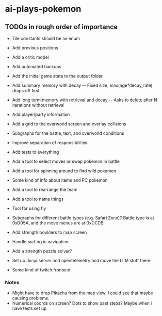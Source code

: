 # ai-plays-pokemon

## TODOs in rough order of importance
* Tile constants should be an enum
* Add previous positions
* Add a critic model

* Add automated backups
* Add the initial game state to the output folder

* Add summary memory with decay -- Fixed size, max(age*decay_rate) drops off first
* Add long term memory with retrieval and decay -- Asks to delete after N iterations without retrieval

* Add player/party information

* Add a grid to the overworld screen and overlay collisions

* Subgraphs for the battle, text, and overworld conditions
* Improve separation of responsibilities
* Add tests to everything

* Add a tool to select moves or swap pokemon in battle
* Add a tool for spinning around to find wild pokemon
* Some kind of info about items and PC pokemon
* Add a tool to rearrange the team
* Add a tool to name things
* Tool for using fly

* Subgraphs for different battle types (e.g. Safari Zone)? Battle type is at 0xD05A, and the move menus are at 0xCCDB

* Add strength boulders to map screen
* Handle surfing in navigation
* Add a strength puzzle solver?
* Set up Junjo server and opentelemetry and move the LLM stuff there

* Some kind of twitch frontend

### Notes
* Might have to drop Pikachu from the map view. I could see that maybe causing problems.
* Numerical coords on screen? Dots to show past steps? Maybe when I have tests set up.

